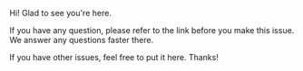 Hi! Glad to see you're here.

If you have any question, please refer to the link before you make this issue. We answer any questions faster there.

If you have other issues, feel free to put it here. Thanks!

